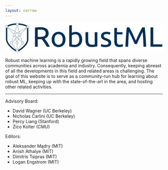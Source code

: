 ```yaml
---
layout: narrow
---
```


<img id="logo" src="/assets/logo.png" alt="Robust ML">

Robust machine learning is a rapidly growing field that spans diverse
communities across academia and industry. Consequently, keeping abreast of all
the developments in this field and related areas is challenging. The goal of
this website is to serve as a community-run hub for learning about robust ML,
keeping up with the state-of-the-art in the area, and hosting other related
activities.

---

Advisory Board:

* David Wagner (UC Berkeley)
* Nicholas Carlini (UC Berkeley)
* Percy Liang (Stanford)
* Zico Kolter (CMU)

Editors:

* Aleksander Mądry (MIT)
* Anish Athalye (MIT)
* Dimitris Tsipras (MIT)
* Logan Engstrom (MIT)
